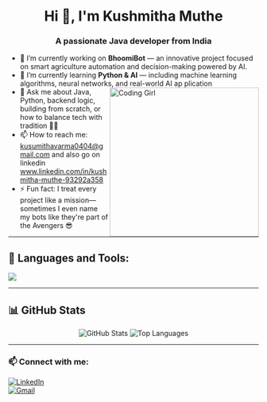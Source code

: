 <h1 align="center">Hi 👋, I'm Kushmitha Muthe</h1>
<h3 align="center">A passionate Java developer from India</h3>

- 🔭 I’m currently working on **BhoomiBot** — an innovative project focused on smart agriculture automation and decision-making powered by AI.
- 🌱 I’m currently learning **Python & AI** — including machine learning algorithms, neural networks, and real-world AI ap<img src="[https://media.tenor.com/IF2JdxzmyN4AAAAj/coding-girl.gif]" align="right" width="300" alt="Coding Girl"/>
plication
- 💬 Ask me about Java, Python, backend logic, building from scratch, or how to balance tech with tradition 🧘‍♂
- 📫 How to reach me: kusumithavarma0404@gmail.com and also go on linkedin www.linkedin.com/in/kushmitha-muthe-93292a358
- ⚡ Fun fact: I treat every project like a mission—sometimes I even name my bots like they're part of the Avengers 😎


---

## 🔧 Languages and Tools:
<p align="left">
  <img src="https://skillicons.dev/icons?i=java,python,mongodb,html,css,js,linux,github,git,mysql,aws" />
</p>

---

## 📊 GitHub Stats
<p align="center">
  <img src="https://github-readme-stats.vercel.app/api?username=KushmithaMuthe-43&show_icons=true&theme=radical" alt="GitHub Stats" />
  <img src="https://github-readme-stats.vercel.app/api/top-langs/?username=KushmithaMuthe-43&layout=compact&theme=radical" alt="Top Languages" />
</p>

---

### 📫 Connect with me:
[![LinkedIn](https://img.shields.io/badge/-LinkedIn-blue?style=flat-square&logo=linkedin)](https://www.linkedin.com/in/kushmitha-muthe-93292a358)  
[![Gmail](https://img.shields.io/badge/-kusumithavarma0404@gmail.com-red?style=flat-square&logo=gmail&logoColor=white)](kusumithavarma0404@gmail.com)
